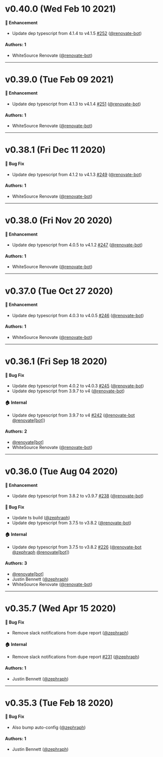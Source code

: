 # v0.40.0 (Wed Feb 10 2021)

#### 🚀  Enhancement

- Update dep typescript from 4.1.4 to v4.1.5 [#252](https://github.com/artsy/dupe-report/pull/252) ([@renovate-bot](https://github.com/renovate-bot))

#### Authors: 1

- WhiteSource Renovate ([@renovate-bot](https://github.com/renovate-bot))

---

# v0.39.0 (Tue Feb 09 2021)

#### 🚀  Enhancement

- Update dep typescript from 4.1.3 to v4.1.4 [#251](https://github.com/artsy/dupe-report/pull/251) ([@renovate-bot](https://github.com/renovate-bot))

#### Authors: 1

- WhiteSource Renovate ([@renovate-bot](https://github.com/renovate-bot))

---

# v0.38.1 (Fri Dec 11 2020)

#### 🐛  Bug Fix

- Update dep typescript from 4.1.2 to v4.1.3 [#249](https://github.com/artsy/dupe-report/pull/249) ([@renovate-bot](https://github.com/renovate-bot))

#### Authors: 1

- WhiteSource Renovate ([@renovate-bot](https://github.com/renovate-bot))

---

# v0.38.0 (Fri Nov 20 2020)

#### 🚀  Enhancement

- Update dep typescript from 4.0.5 to v4.1.2 [#247](https://github.com/artsy/dupe-report/pull/247) ([@renovate-bot](https://github.com/renovate-bot))

#### Authors: 1

- WhiteSource Renovate ([@renovate-bot](https://github.com/renovate-bot))

---

# v0.37.0 (Tue Oct 27 2020)

#### 🚀  Enhancement

- Update dep typescript from 4.0.3 to v4.0.5 [#246](https://github.com/artsy/dupe-report/pull/246) ([@renovate-bot](https://github.com/renovate-bot))

#### Authors: 1

- WhiteSource Renovate ([@renovate-bot](https://github.com/renovate-bot))

---

# v0.36.1 (Fri Sep 18 2020)

#### 🐛  Bug Fix

- Update dep typescript from 4.0.2 to v4.0.3 [#245](https://github.com/artsy/dupe-report/pull/245) ([@renovate-bot](https://github.com/renovate-bot))
- Update dep typescript from 3.9.7 to v4 ([@renovate-bot](https://github.com/renovate-bot))

#### 🏠  Internal

- Update dep typescript from 3.9.7 to v4 [#242](https://github.com/artsy/dupe-report/pull/242) ([@renovate-bot](https://github.com/renovate-bot) [@renovate[bot]](https://github.com/renovate[bot]))

#### Authors: 2

- [@renovate[bot]](https://github.com/renovate[bot])
- WhiteSource Renovate ([@renovate-bot](https://github.com/renovate-bot))

---

# v0.36.0 (Tue Aug 04 2020)

#### 🚀  Enhancement

- Update dep typescript from 3.8.2 to v3.9.7 [#238](https://github.com/artsy/dupe-report/pull/238) ([@renovate-bot](https://github.com/renovate-bot))

#### 🐛  Bug Fix

- Update ts build ([@zephraph](https://github.com/zephraph))
- Update dep typescript from 3.7.5 to v3.8.2 ([@renovate-bot](https://github.com/renovate-bot))

#### 🏠  Internal

- Update dep typescript from 3.7.5 to v3.8.2 [#226](https://github.com/artsy/dupe-report/pull/226) ([@renovate-bot](https://github.com/renovate-bot) [@zephraph](https://github.com/zephraph) [@renovate[bot]](https://github.com/renovate[bot]))

#### Authors: 3

- [@renovate[bot]](https://github.com/renovate[bot])
- Justin Bennett ([@zephraph](https://github.com/zephraph))
- WhiteSource Renovate ([@renovate-bot](https://github.com/renovate-bot))

---

# v0.35.7 (Wed Apr 15 2020)

#### 🐛  Bug Fix

- Remove slack notifications from dupe report ([@zephraph](https://github.com/zephraph))

#### 🏠  Internal

- Remove slack notifications from dupe report [#231](https://github.com/artsy/dupe-report/pull/231) ([@zephraph](https://github.com/zephraph))

#### Authors: 1

- Justin Bennett ([@zephraph](https://github.com/zephraph))

---

# v0.35.3 (Tue Feb 18 2020)

#### 🐛  Bug Fix

- Also bump auto-config  ([@zephraph](https://github.com/zephraph))

#### Authors: 1

- Justin Bennett ([@zephraph](https://github.com/zephraph))